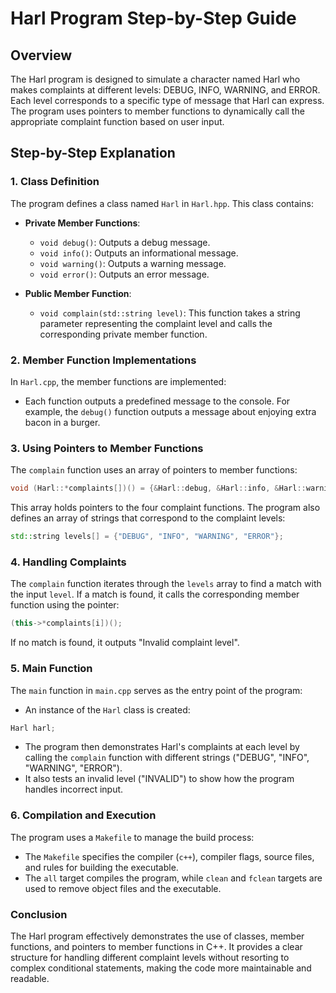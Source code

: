 # Harl Program Step-by-Step Guide

## Overview
The Harl program is designed to simulate a character named Harl who makes complaints at different levels: DEBUG, INFO, WARNING, and ERROR. Each level corresponds to a specific type of message that Harl can express. The program uses pointers to member functions to dynamically call the appropriate complaint function based on user input.

## Step-by-Step Explanation

### 1. Class Definition
The program defines a class named `Harl` in `Harl.hpp`. This class contains:
- **Private Member Functions**: 
  - `void debug()`: Outputs a debug message.
  - `void info()`: Outputs an informational message.
  - `void warning()`: Outputs a warning message.
  - `void error()`: Outputs an error message.
  
- **Public Member Function**:
  - `void complain(std::string level)`: This function takes a string parameter representing the complaint level and calls the corresponding private member function.

### 2. Member Function Implementations
In `Harl.cpp`, the member functions are implemented:
- Each function outputs a predefined message to the console. For example, the `debug()` function outputs a message about enjoying extra bacon in a burger.

### 3. Using Pointers to Member Functions
The `complain` function uses an array of pointers to member functions:
```cpp
void (Harl::*complaints[])() = {&Harl::debug, &Harl::info, &Harl::warning, &Harl::error};
```
This array holds pointers to the four complaint functions. The program also defines an array of strings that correspond to the complaint levels:
```cpp
std::string levels[] = {"DEBUG", "INFO", "WARNING", "ERROR"};
```

### 4. Handling Complaints
The `complain` function iterates through the `levels` array to find a match with the input `level`. If a match is found, it calls the corresponding member function using the pointer:
```cpp
(this->*complaints[i])();
```
If no match is found, it outputs "Invalid complaint level".

### 5. Main Function
The `main` function in `main.cpp` serves as the entry point of the program:
- An instance of the `Harl` class is created:
```cpp
Harl harl;
```
- The program then demonstrates Harl's complaints at each level by calling the `complain` function with different strings ("DEBUG", "INFO", "WARNING", "ERROR").
- It also tests an invalid level ("INVALID") to show how the program handles incorrect input.

### 6. Compilation and Execution
The program uses a `Makefile` to manage the build process:
- The `Makefile` specifies the compiler (`c++`), compiler flags, source files, and rules for building the executable.
- The `all` target compiles the program, while `clean` and `fclean` targets are used to remove object files and the executable.

### Conclusion
The Harl program effectively demonstrates the use of classes, member functions, and pointers to member functions in C++. It provides a clear structure for handling different complaint levels without resorting to complex conditional statements, making the code more maintainable and readable.
